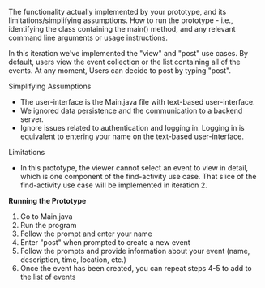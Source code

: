 The functionality actually implemented by your prototype, and its limitations/simplifying assumptions.
How to run the prototype - i.e., identifying the class containing the main() method, and any relevant command line arguments or usage instructions.

In this iteration we've implemented the "view" and "post" use cases. By default, users view the event collection or the list containing all of the events. At any moment, Users can decide to post by typing "post". 

Simplifying Assumptions 
- The user-interface is the Main.java file with text-based user-interface.
- We ignored data persistence and the communication to a backend server. 
- Ignore issues related to authentication and logging in. Logging in is equivalent to entering your name on the text-based user-interface. 

Limitations
- In this prototype, the viewer cannot select an event to view in detail, which is one component of the find-activity
use case. That slice of the find-activity use case will be implemented in iteration 2.

**Running the Prototype**
1. Go to Main.java 
2. Run the program 
3. Follow the prompt and enter your name
4. Enter "post" when prompted to create a new event
5. Follow the prompts and provide information about your event (name, description, time, location, etc.)
6. Once the event has been created, you can repeat steps 4-5 to add to the list of events

